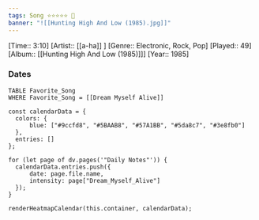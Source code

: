 ```yaml
---
tags: Song ⭐⭐⭐⭐⭐ 💛
banner: "![[Hunting High And Low (1985).jpg]]"
---
```

[Time:: 3:10]
[Artist:: [[a-ha]] ]
[Genre:: Electronic, Rock, Pop]
[Played:: 49]
[Album:: [[Hunting High And Low (1985)]]]
[Year:: 1985]
### Dates
````dataview
TABLE Favorite_Song
WHERE Favorite_Song = [[Dream Myself Alive]]
````

  ```dataviewjs
const calendarData = { 
	colors: { 
		blue: ["#9ccfd8", "#5BAAB8", "#57A1BB", "#5da8c7", "#3e8fb0"] 
	}, 
	entries: [] 
}; 

for (let page of dv.pages('"Daily Notes"')) { 
	calendarData.entries.push({ 
		date: page.file.name, 
		intensity: page["Dream_Myself_Alive"]
	}); 
} 

renderHeatmapCalendar(this.container, calendarData);
```
